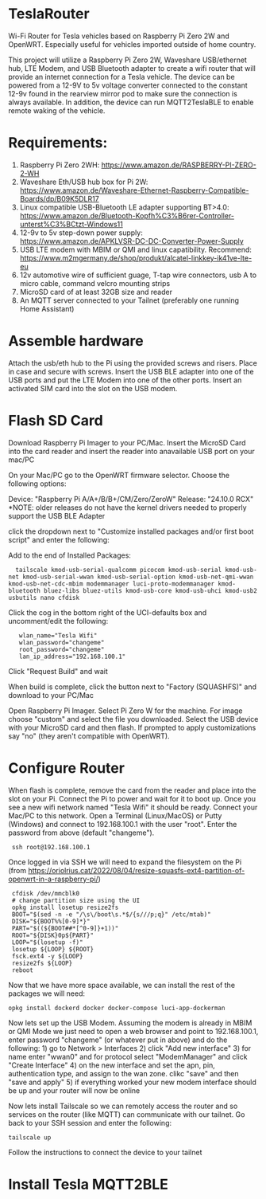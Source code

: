 # TeslaRouter
Wi-Fi Router for Tesla vehicles based on Raspberry Pi Zero 2W and OpenWRT. Especially useful for vehicles imported outside of home country.

This project will utilize a Raspberry Pi Zero 2W, Waveshare USB/ethernet hub, LTE Modem, and USB Bluetooth adapter to create a wifi router that will provide an internet connection for a Tesla vehicle. The device can be powered from a 12-9V to 5v voltage converter connected to the constant 12-9v found in the rearview mirror pod to make sure the connection is always available. In addition, the device can run MQTT2TeslaBLE to enable remote waking of the vehicle.

# Requirements:
1) Raspberry Pi Zero 2WH: https://www.amazon.de/RASPBERRY-PI-ZERO-2-WH
2) Waveshare Eth/USB hub box for Pi 2W: https://www.amazon.de/Waveshare-Ethernet-Raspberry-Compatible-Boards/dp/B09K5DLR17
3) Linux compatible USB-Bluetooth LE adapter supporting BT>4.0: https://www.amazon.de/Bluetooth-Kopfh%C3%B6rer-Controller-unterst%C3%BCtzt-Windows11
4) 12-9v to 5v step-down power supply: https://www.amazon.de/APKLVSR-DC-DC-Converter-Power-Supply
5) USB LTE modem with MBIM or QMI and linux capatibility. Recommend: https://www.m2mgermany.de/shop/produkt/alcatel-linkkey-ik41ve-lte-eu
6) 12v automotive wire of sufficient guage, T-tap wire connectors, usb A to micro cable, command velcro mounting strips
7) MicroSD card of at least 32GB size and reader
8) An MQTT server connected to your Tailnet (preferably one running Home Assistant)

# Assemble hardware

Attach the usb/eth hub to the Pi using the provided screws and risers. Place in case and secure with screws. Insert the USB BLE adapter into one of the USB ports and put the LTE Modem into one of the other ports. Insert an activated SIM card into the slot on the USB modem.

# Flash SD Card

Download Raspberry Pi Imager to your PC/Mac. Insert the MicroSD Card into the card reader and insert the reader into anavailable USB port on your mac/PC

On your Mac/PC go to the OpenWRT firmware selector. Choose the following options:

Device: "Raspberry Pi A/A+/B/B+/CM/Zero/ZeroW"
Release: "24.10.0 RCX"      
*NOTE: older releases do not have the kernel drivers needed to properly support the USB BLE Adapter

click the dropdown next to "Customize installed packages and/or first boot script" and enter the following:

Add to the end of Installed Packages: 

      tailscale kmod-usb-serial-qualcomm picocom kmod-usb-serial kmod-usb-net kmod-usb-serial-wwan kmod-usb-serial-option kmod-usb-net-qmi-wwan kmod-usb-net-cdc-mbim modemmanager luci-proto-modemmanager kmod-bluetooth bluez-libs bluez-utils kmod-usb-core kmod-usb-uhci kmod-usb2 usbutils nano cfdisk

Click the cog in the bottom right of the UCI-defaults box and uncomment/edit the following:
       
       wlan_name="Tesla Wifi"
       wlan_password="changeme"
       root_password="changeme"
       lan_ip_address="192.168.100.1"

 Click "Request Build" and wait

 When build is complete, click the button next to "Factory (SQUASHFS)" and download to your PC/Mac

 Open Raspberry Pi Imager. Select Pi Zero W for the machine. For image choose "custom" and select the file you downloaded. Select the USB device with your MicroSD card and then flash. If prompted to apply customizations say "no" (they aren't compatible with OpenWRT).

# Configure Router

 When flash is complete, remove the card from the reader and place into the slot on your Pi. Connect the Pi to power and wait for it to boot up. Once you see a new wifi network named "Tesla Wifi" it should be ready. Connect your Mac/PC to this network. Open a Terminal (Linux/MacOS) or Putty (Windows) and connect to 192.168.100.1 with the user "root". Enter the password from above (default "changeme").

     ssh root@192.168.100.1

Once logged in via SSH we will need to expand the filesystem on the Pi (from https://oriolrius.cat/2022/08/04/resize-squasfs-ext4-partition-of-openwrt-in-a-raspberry-pi/)
   
     cfdisk /dev/mmcblk0
     # change partition size using the UI
     opkg install losetup resize2fs
     BOOT="$(sed -n -e "/\s\/boot\s.*$/{s///p;q}" /etc/mtab)"
     DISK="${BOOT%%[0-9]*}"
     PART="$((${BOOT##*[^0-9]}+1))"
     ROOT="${DISK}0p${PART}"
     LOOP="$(losetup -f)"
     losetup ${LOOP} ${ROOT}
     fsck.ext4 -y ${LOOP}
     resize2fs ${LOOP}
     reboot

Now that we have more space available, we can install the rest of the packages we will need:

    opkg install dockerd docker docker-compose luci-app-dockerman

Now lets set up the USB Modem. Assuming the modem is already in MBIM or QMI Mode we just need to open a web browser and point to 192.168.100.1, enter password "changeme" (or whatever put in above) and do the following:
      1) go to Network > Interfaces
      2) click "Add new interface"
      3) for name enter "wwan0" and for protocol select "ModemManager" and click "Create Interface"
      4) on the new interface and set the apn, pin, authentication type, and assign to the wan zone. clikc "save" and then "save and apply"
      5) if everything worked your new modem interface should be up and your router will now be online

Now lets install Tailscale so we can remotely access the router and so services on the router (like MQTT) can communicate with our tailnet. Go back to your SSH session and enter the following:

    tailscale up
    
Follow the instructions to connect the device to your tailnet

# Install Tesla MQTT2BLE

